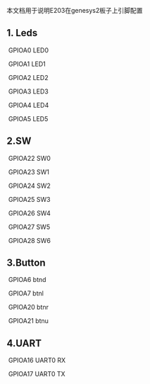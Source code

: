 本文档用于说明E203在genesys2板子上引脚配置

 

## 1. Leds 

​	GPIOA0 LED0

​	GPIOA1 LED1

​	GPIOA2 LED2

​	GPIOA3 LED3

​	GPIOA4 LED4

​	GPIOA5 LED5


## 2.SW

​	 GPIOA22 SW0

​	GPIOA23 SW1

​	GPIOA24 SW2

​	GPIOA25 SW3

​	GPIOA26 SW4

​	GPIOA27 SW5

​	GPIOA28 SW6



## 3.Button

​	GPIOA6  btnd

​	GPIOA7  btnl

​	GPIOA20 btnr

​	GPIOA21 btnu



## 4.UART

​	GPIOA16 UART0 RX

​	GPIOA17 UART0 TX